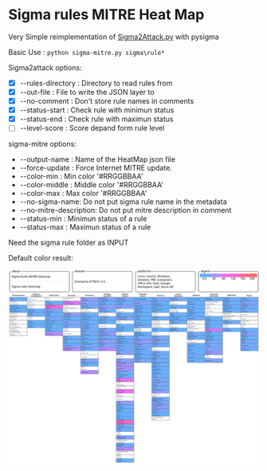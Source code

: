 # Sigma rules MITRE Heat Map 

Very Simple reimplementation of  [Sigma2Attack.py](https://github.com/SigmaHQ/legacy-sigmatools/blob/1a0f514f19f5b9228e7b0a7f05acdf28c7436194/tools/sigma2attack) with pysigma

Basic Use : `python sigma-mitre.py sigma\rule*`

Sigma2attack options:
- [X] --rules-directory : Directory to read rules from
- [X] --out-file : File to write the JSON layer to
- [X] --no-comment : Don't store rule names in comments
- [X] --status-start : Check rule with minimun status
- [X] --status-end : Check rule with maximun status
- [ ] --level-score : Score depand form rule level

sigma-mitre options:
- --output-name : Name of the HeatMap json file
- --force-update : Force Internet MITRE update.
- --color-min : Min color '#RRGGBBAA'
- --color-middle : Middle color '#RRGGBBAA'
- --color-max : Max color '#RRGGBBAA'
- --no-sigma-name: Do not put sigma rule name in the metadata
- --no-mitre-description: Do not put mitre description in comment
- --status-min : Minimun status of a rule
- --status-max : Maximun status of a rule
  
Need the sigma rule folder as INPUT

Default color result:

![heatmap](Sigma_Rules_MITRE_Heatmap.svg)